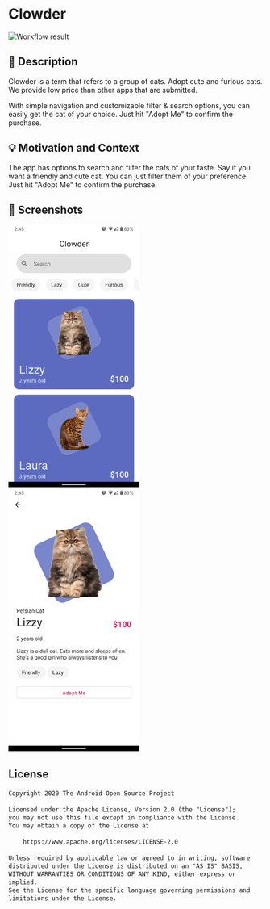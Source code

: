 # Clowder

![Workflow result](https://github.com/lvabarajithan/Clowder/workflows/Check/badge.svg)

## :scroll: Description

Clowder is a term that refers to a group of cats. Adopt cute and furious cats.
We provide low price than other apps that are submitted.

With simple navigation and customizable filter & search options, you can easily get the cat of your choice.
Just hit "Adopt Me" to confirm the purchase.

## :bulb: Motivation and Context

The app has options to search and filter the cats of your taste.
Say if you want a friendly and cute cat. You can just filter them of your preference.
Just hit "Adopt Me" to confirm the purchase.

## :camera_flash: Screenshots

<!-- You can add more screenshots here if you like -->

<img src="/results/screenshot_1.png" width="260">&emsp;<img src="/results/screenshot_2.png" width="260">

## License

```
Copyright 2020 The Android Open Source Project

Licensed under the Apache License, Version 2.0 (the "License");
you may not use this file except in compliance with the License.
You may obtain a copy of the License at

    https://www.apache.org/licenses/LICENSE-2.0

Unless required by applicable law or agreed to in writing, software
distributed under the License is distributed on an "AS IS" BASIS,
WITHOUT WARRANTIES OR CONDITIONS OF ANY KIND, either express or implied.
See the License for the specific language governing permissions and
limitations under the License.
```
